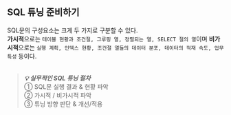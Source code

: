 ## SQL 튜닝 준비하기

SQL문의 구성요소는 크게 두 가지로 구분할 수 있다. <br>
**가시적**으로는 ```테이블 현황과 조건절, 그루핑 열, 정렬되는 열, SELECT 절의 열```이며 **비가시적**으로는 ```실행 계획, 인덱스 현황, 조건절 열들의 데이터 분포, 데이터의 적재 속도, 업무 특성``` 등이다. <br><br>

> ***💡 실무적인 SQL 튜닝 절차*** <br>
① SQL문 실행 결과 & 현황 파악 <br>
② 가시적 / 비가시적 파악 <br>
③ 튜닝 방향 판단 & 개선/적용
